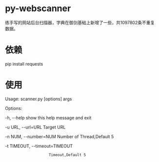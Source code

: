 # py-webscanner
练手写的网站后台扫描器，字典在御剑基础上新增了一些，共1097802条不重复数据。

# 依赖
pip install requests

# 使用
Usage: scanner.py [options] args

Options:

  -h, --help            show this help message and exit
  
  -u URL, --url=URL     Target URL
  
  -n NUM, --number=NUM  Number of Thread,Default 5
  
  -t TIMEOUT, --timeout=TIMEOUT
                        
                        Timeout,Default 5
